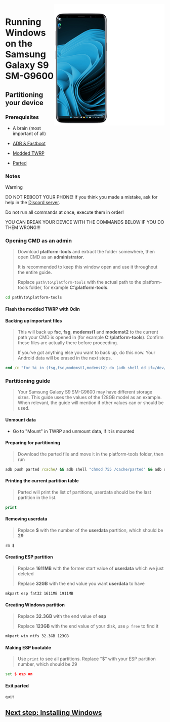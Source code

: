 <img align="right" src="https://github.com/vicenteicc2008/woa-starqlte/blob/main/s9-woa.png" width="350" alt="Windows 11 running on starqlte">

# Running Windows on the Samsung Galaxy S9 SM-G9600

## Partitioning your device

### Prerequisites
- A brain (most important of all)

- [ADB & Fastboot](https://developer.android.com/studio/releases/platform-tools)
  
- [Modded TWRP](https://github.com/vicenteicc2008/woa-starqlte/releases/download/1.0-rc1/twrp-s9.img)

- [Parted](https://github.com/n00b69/woa-beryllium/releases/download/Files/parted)

### Notes
> [!WARNING]  
> 
> DO NOT REBOOT YOUR PHONE! If you think you made a mistake, ask for help in the [Discord server](https://discord.gg/eXrYQdvVq8).
> 
> Do not run all commands at once, execute them in order!
>
> YOU CAN BREAK YOUR DEVICE WITH THE COMMANDS BELOW IF YOU DO THEM WRONG!!!

### Opening CMD as an admin
> Download **platform-tools** and extract the folder somewhere, then open CMD as an **administrator**.
>
> It is recommended to keep this window open and use it throughout the entire guide.
> 
> Replace `path\to\platform-tools` with the actual path to the platform-tools folder, for example **C:\platform-tools**.
```cmd
cd path\to\platform-tools
```

#### Flash the modded TWRP with Odin

#### Backing up important files
> This will back up **fsc**, **fsg**, **modemst1** and **modemst2** to the current path your CMD is opened in (for example **C:\platform-tools**). Confirm these files are actually there before proceeding.
>
> If you've got anything else you want to back up, do this now. Your Android data will be erased in the next steps.
```cmd
cmd /c "for %i in (fsg,fsc,modemst1,modemst2) do (adb shell dd if=/dev/block/by-name/%i of=/tmp/%i.bin & adb pull /tmp/%i.bin)"
```

### Partitioning guide
> Your Samsung Galaxy S9 SM-G9600 may have different storage sizes. This guide uses the values of the 128GB model as an example. When relevant, the guide will mention if other values can or should be used.

#### Unmount data
- Go to "Mount" in TWRP and unmount data, if it is mounted

#### Preparing for partitioning
> Download the parted file and move it in the platform-tools folder, then run
```cmd
adb push parted /cache/ && adb shell "chmod 755 /cache/parted" && adb shell /cache/parted /dev/block/sda
```

#### Printing the current partition table
> Parted will print the list of partitions, userdata should be the last partition in the list.
```cmd
print
```

#### Removing userdata
> Replace **$** with the number of the **userdata** partition, which should be **29**
```cmd
rm $
```

#### Creating ESP partition
> Replace **1611MB** with the former start value of **userdata** which we just deleted
>
> Replace **32GB** with the end value you want **userdata** to have
```cmd
mkpart esp fat32 1611MB 1911MB
```

#### Creating Windows partition
> Replace **32.3GB** with the end value of **esp**
>
> Replace **123GB** with the end value of your disk, use `p free` to find it
```cmd
mkpart win ntfs 32.3GB 123GB
```

#### Making ESP bootable
> Use `print` to see all partitions. Replace "$" with your ESP partition number, which should be 29
```cmd
set $ esp on
```

#### Exit parted
```cmd
quit
```

## [Next step: Installing Windows](/guide/2-install.md)





















